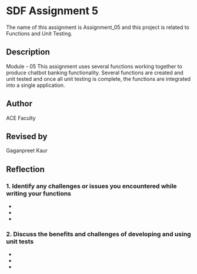 # SDF Assignment 5

The name of this assignment is Assignment_05 and this project is related to Functions and Unit Testing.

## Description

Module - 05
This assignment uses several functions working together to produce chatbot banking functionality. Several functions are created and unit tested and once all unit testing is complete, the functions are integrated into a single application.

## Author

ACE Faculty

## Revised by

Gaganpreet Kaur

## Reflection

### 1. Identify any challenges or issues you encountered while writing your functions

-
-
-

### 2. Discuss the benefits and challenges of developing and using unit tests

-
-
-
